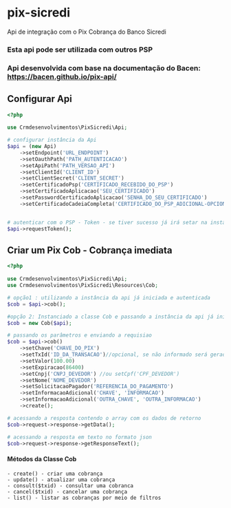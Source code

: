 # pix-sicredi
Api de integração com o Pix Cobrança do Banco Sicredi

### Esta api pode ser utilizada com outros PSP

### Api desenvolvida com base na documentação do Bacen: https://bacen.github.io/pix-api/


## Configurar Api

```php
<?php
    
use Crmdesenvolvimentos\PixSicredi\Api;

# configurar instância da Api
$api = (new Api)
    ->setEndpoint('URL_ENDPOINT')
    ->setOauthPath('PATH_AUTENTICACAO')
    ->setApiPath('PATH_VERSAO_API')
    ->setClientId('CLIENT_ID')
    ->setClientSecret('CLIENT_SECRET')
    ->setCertificadoPsp('CERTIFICADO_RECEBIDO_DO_PSP')
    ->setCertificadoAplicacao('SEU_CERTIFICADO')
    ->setPasswordCertificadoAplicacao('SENHA_DO_SEU_CERTIFICADO')
    ->setCertificadoCadeiaCompleta('CERTIFICADO_DO_PSP_ADICIONAL-OPCIONAL-SE-REQUERIDO');


# autenticar com o PSP - Token - se tiver sucesso já irá setar na instância o token
$api->requestToken();
```

## Criar um Pix Cob - Cobrança imediata

```php
<?php
    
use Crmdesenvolvimentos\PixSicredi\Api;
use Crmdesenvolvimentos\PixSicredi\Resources\Cob;

# opção1 : utilizando a instância da api já iniciada e autenticada
$cob = $api->cob();

#opção 2: Instanciado a classe Cob e passando a instância da api já iniciada e autenticada
$cob = new Cob($api);

# passando os parâmetros e enviando a requisiao
$cob = $api->cob()
    ->setChave('CHAVE_DO_PIX')
    ->setTxId('ID_DA_TRANSACAO')//opcional, se não informado será gerado pelo PSP
    ->setValor(100.00)
    ->setExpiracao(86400)
    ->setCnpj('CNPJ_DEVEDOR') //ou setCpf('CPF_DEVEDOR') 
    ->setNome('NOME_DEVEDOR')
    ->setSolicitacaoPagador('REFERENCIA_DO_PAGAMENTO')
    ->setInformacaoAdicional('CHAVE', 'INFORMACAO')
    ->setInformacaoAdicional('OUTRA_CHAVE', 'OUTRA_INFORMACAO')
    ->create();

# acessando a resposta contendo o array com os dados de retorno
$cob->request->response->getData();

# acessando a resposta em texto no formato json
$cob->request->response->getResponseText();
```

#### Métodos da Classe Cob 
    - create() - criar uma cobrança
    - update() - atualizar uma cobrança
    - consult($txid) - consultar uma cobranca
    - cancel($txid) - cancelar uma cobrança
    - list() - listar as cobranças por meio de filtros

